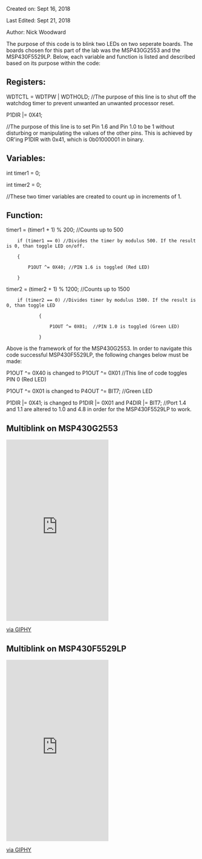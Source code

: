 

Created on: Sept 16, 2018

Last Edited: Sept 21, 2018

Author: Nick Woodward

The purpose of this code is to blink two LEDs on two seperate boards. The boards chosen for this part of the lab was the MSP430G2553 and the MSP430F5529LP. Below, each variable and function is listed and described based on its purpose within the code:

## Registers:

WDTCTL = WDTPW | WDTHOLD;
//The purpose of this line is to shut off the watchdog timer to prevent unwanted an unwanted processor reset.

P1DIR |= 0X41; 

//The purpose of this line is to set Pin 1.6 and Pin 1.0 to be 1 without disturbing or manipulating the values of the other pins. This is achieved by OR'ing P1DIR with 0x41, which is 0b01000001 in binary. 


## Variables: 

int timer1 = 0;

int timer2 = 0;

//These two timer variables are created to count up in increments of 1.

## Function:

timer1 = (timer1 + 1) % 200; //Counts up to 500

        if (timer1 == 0) //Divides the timer by modulus 500. If the result is 0, than toggle LED on/off. 
        
        {
        
            P1OUT ^= 0X40; //PIN 1.6 is toggled (Red LED)
            
        }
        
timer2 = (timer2 + 1) % 1200; //Counts up to 1500

        if (timer2 == 0) //Divides timer by modulus 1500. If the result is 0, than toggle LED
        
                {
                
                    P1OUT ^= 0X01;  //PIN 1.0 is toggled (Green LED)
                    
                }

Above is the framework of for the MSP430G2553. In order to navigate this code successful MSP430F5529LP, the following changes below must be made:

  P1OUT ^= 0X40 is changed to  P1OUT ^= 0X01 //This line of code toggles PIN 0 (Red LED)
  
  P1OUT ^= 0X01 is changed to P4OUT ^= BIT7; //Green LED
  
  P1DIR |= 0X41; is changed to P1DIR |= 0X01 and P4DIR |= BIT7;    //Port 1.4 and 1.1 are altered to 1.0 and 4.8 in order for the MSP430F5529LP to work.
                            
                               
  ## Multiblink on MSP430G2553
  
  <iframe src="https://giphy.com/embed/wZCZQX8a9lBWJp63sP" width="270" height="480" frameBorder="0" class="giphy-embed" allowFullScreen></iframe><p><a href="https://giphy.com/gifs/wZCZQX8a9lBWJp63sP">via GIPHY</a></p>
  
  ## Multiblink on MSP430F5529LP
  
  <iframe src="https://giphy.com/embed/x49KAJ4CqSOopOSf8t" width="270" height="480" frameBorder="0" class="giphy-embed" allowFullScreen></iframe><p><a href="https://giphy.com/gifs/x49KAJ4CqSOopOSf8t">via GIPHY</a></p>
  
  

